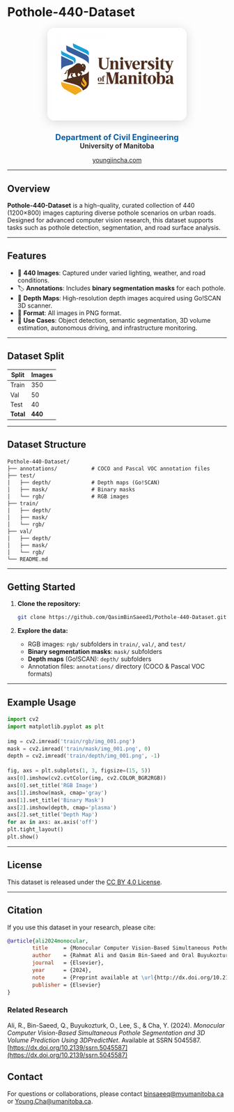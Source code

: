 # Pothole-440-Dataset

<p align="center">
    <img src="university-of-manitoba-logo.jpg" alt="University of Manitoba" width="320" style="border-radius: 16px; box-shadow: 0 4px 24px rgba(0,0,0,0.15); margin-bottom: 10px;"/>
</p>

<p align="center">
    <b>
        <span style="font-size:1.3em; color:#005DAA;">Department of Civil Engineering</span><br>
        <span style="font-size:1.1em; color:#333;">University of Manitoba</span>
    </b>
</p>

</p>

<p align="center">
    <a href="https://youngjincha.com">youngjincha.com</a>
</p>

---

## Overview

**Pothole-440-Dataset** is a high-quality, curated collection of 440 (1200×800) images capturing diverse pothole scenarios on urban roads. Designed for advanced computer vision research, this dataset supports tasks such as pothole detection, segmentation, and road surface analysis.

---

## Features

- 🎯 **440 Images**: Captured under varied lighting, weather, and road conditions.
- 🏷️ **Annotations**: Includes **binary segmentation masks** for each pothole.
- 📏 **Depth Maps**: High-resolution depth images acquired using Go!SCAN 3D scanner.
- 📁 **Format**: All images in PNG format.
- 🧩 **Use Cases**: Object detection, semantic segmentation, 3D volume estimation, autonomous driving, and infrastructure monitoring.

---

## Dataset Split

| Split   | Images |
|---------|--------|
| Train   | 350    |
| Val     | 50     |
| Test    | 40     |
| **Total** | **440** |

---

## Dataset Structure

```text
Pothole-440-Dataset/
├── annotations/           # COCO and Pascal VOC annotation files
├── test/
│   ├── depth/             # Depth maps (Go!SCAN)
│   ├── mask/              # Binary masks
│   └── rgb/               # RGB images
├── train/
│   ├── depth/
│   ├── mask/
│   └── rgb/
├── val/
│   ├── depth/
│   ├── mask/
│   └── rgb/
└── README.md
```

---

## Getting Started

1. **Clone the repository:**
     ```bash
     git clone https://github.com/QasimBinSaeed1/Pothole-440-Dataset.git
     ```

2. **Explore the data:**
     - RGB images: `rgb/` subfolders in `train/`, `val/`, and `test/`
     - **Binary segmentation masks**: `mask/` subfolders
     - **Depth maps** (Go!SCAN): `depth/` subfolders
     - Annotation files: `annotations/` directory (COCO & Pascal VOC formats)

---

## Example Usage

```python
import cv2
import matplotlib.pyplot as plt

img = cv2.imread('train/rgb/img_001.png')
mask = cv2.imread('train/mask/img_001.png', 0)
depth = cv2.imread('train/depth/img_001.png', -1)

fig, axs = plt.subplots(1, 3, figsize=(15, 5))
axs[0].imshow(cv2.cvtColor(img, cv2.COLOR_BGR2RGB))
axs[0].set_title('RGB Image')
axs[1].imshow(mask, cmap='gray')
axs[1].set_title('Binary Mask')
axs[2].imshow(depth, cmap='plasma')
axs[2].set_title('Depth Map')
for ax in axs: ax.axis('off')
plt.tight_layout()
plt.show()
```

---

## License

This dataset is released under the [CC BY 4.0 License](https://creativecommons.org/licenses/by/4.0/).

---

## Citation

If you use this dataset in your research, please cite:

```bibtex
@article{ali2024monocular,
        title     = {Monocular Computer Vision-Based Simultaneous Pothole Segmentation and 3D Volume Prediction Using 3DPredictNet},
        author    = {Rahmat Ali and Qasim Bin-Saeed and Oral Buyukozturk and SangHyun Lee and YoungJin Cha},
        journal   = {Elsevier},
        year      = {2024},
        note      = {Preprint available at \url{http://dx.doi.org/10.2139/ssrn.5045587}},
        publisher = {Elsevier}
}
```
### Related Research

Ali, R., Bin-Saeed, Q., Buyukozturk, O., Lee, S., & Cha, Y. (2024). *Monocular Computer Vision-Based Simultaneous Pothole Segmentation and 3D Volume Prediction Using 3DPredictNet*. Available at SSRN 5045587. [https://dx.doi.org/10.2139/ssrn.5045587](https://dx.doi.org/10.2139/ssrn.5045587)

## Contact

For questions or collaborations, please contact [binsaeeq@myumanitoba.ca](mailto:binsaeeq@myumanitoba.ca) or [Young.Cha@umanitoba.ca](mailto:Young.Cha@umanitoba.ca).

